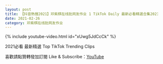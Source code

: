 ```yaml
---
layout: post
title: 【抖音熱搜2021】邓紫棋在线批网友作业 1 TikTok Daily 最新必看精選合集2021 02 26
date: 2021-02-26
category: 邓紫棋在线批网友作业
---
```


{% include youtube-video.html id="xUwg5JdCcCk" %}

2021必看 最新精選 Top TikTok Trending Clips

喜歡請點贊轉發加訂閱 Like & Subscribe：[YouTube](https://www.youtube.com/channel/UCAoR7VcanIPd04uEq_GIylA/videos)

